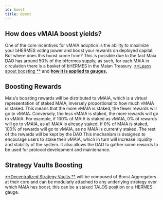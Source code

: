 ```yaml
---
id: boost
title: Boost
---
```


## How does vMAIA boost yields?

One of the core incentives for vMAIA adoption is the ability to maximize your bHERMES voting power and boost your rewards on deployed capital. But where does this boost come from? This is possible due to the fact Maia DAO has around 50% of the bHermes supply, as such, for each MAIA in circulation there is a basket of bHERMES in the Maian Treasury. [**Learn about boosting **](../../../Hermes/concepts/overview/tokenomics/boost) and [**how it is applied to gauges.**](../../../Hermes/concepts/overview/gauges/uni-v3#calculating-boost)

## Boosting Rewards

Maia's boosting rewards will be distributed to vMAIA, which is a virtual representation of staked MAIA, inversely proportional to how much vMAIA is staked. This means that the more vMAIA is staked, the fewer rewards will go to vMAIA. Conversely, the less vMAIA is staked, the more rewards will go to vMAIA.
For example, if 100% of MAIA is staked as vMAIA, 0% of rewards will go to vMAIA, as all MAIA is already staked. If 0% of MAIA is staked, 100% of rewards will go to vMAIA, as no MAIA is currently staked. The rest of the rewards will be kept by the DAO
This mechanism is designed to encourage users to stake their vMAIA, which in turn will increase liquidity and stability of the system. It also allows the DAO to gather some rewards to be used for protocol development and maintenance.

## Strategy Vaults Boosting

[**Decentralized Strategy Vaults **](../vaults/strategies#hermes-synergy) will be composed of Boost Aggregators at their core and can be modularly attached to any underlying strategy over which MAIA has boost, this can be a staked TALOS position or a HERMES gauge.





























